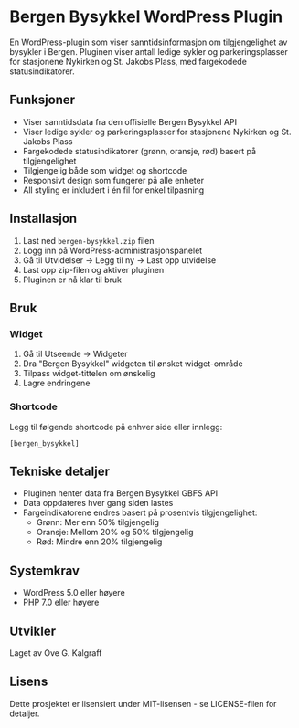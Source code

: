 # Bergen Bysykkel WordPress Plugin

En WordPress-plugin som viser sanntidsinformasjon om tilgjengelighet av bysykler i Bergen. Pluginen viser antall ledige sykler og parkeringsplasser for stasjonene Nykirken og St. Jakobs Plass, med fargekodede statusindikatorer.

## Funksjoner

- Viser sanntidsdata fra den offisielle Bergen Bysykkel API
- Viser ledige sykler og parkeringsplasser for stasjonene Nykirken og St. Jakobs Plass
- Fargekodede statusindikatorer (grønn, oransje, rød) basert på tilgjengelighet
- Tilgjengelig både som widget og shortcode
- Responsivt design som fungerer på alle enheter
- All styling er inkludert i én fil for enkel tilpasning

## Installasjon

1. Last ned `bergen-bysykkel.zip` filen
2. Logg inn på WordPress-administrasjonspanelet
3. Gå til Utvidelser → Legg til ny → Last opp utvidelse
4. Last opp zip-filen og aktiver pluginen
5. Pluginen er nå klar til bruk

## Bruk

### Widget

1. Gå til Utseende → Widgeter
2. Dra "Bergen Bysykkel" widgeten til ønsket widget-område
3. Tilpass widget-tittelen om ønskelig
4. Lagre endringene

### Shortcode

Legg til følgende shortcode på enhver side eller innlegg:

```
[bergen_bysykkel]
```

## Tekniske detaljer

- Pluginen henter data fra Bergen Bysykkel GBFS API
- Data oppdateres hver gang siden lastes
- Fargeindikatorene endres basert på prosentvis tilgjengelighet:
  - Grønn: Mer enn 50% tilgjengelig
  - Oransje: Mellom 20% og 50% tilgjengelig
  - Rød: Mindre enn 20% tilgjengelig

## Systemkrav

- WordPress 5.0 eller høyere
- PHP 7.0 eller høyere

## Utvikler

Laget av Ove G. Kalgraff

## Lisens

Dette prosjektet er lisensiert under MIT-lisensen - se LICENSE-filen for detaljer.
